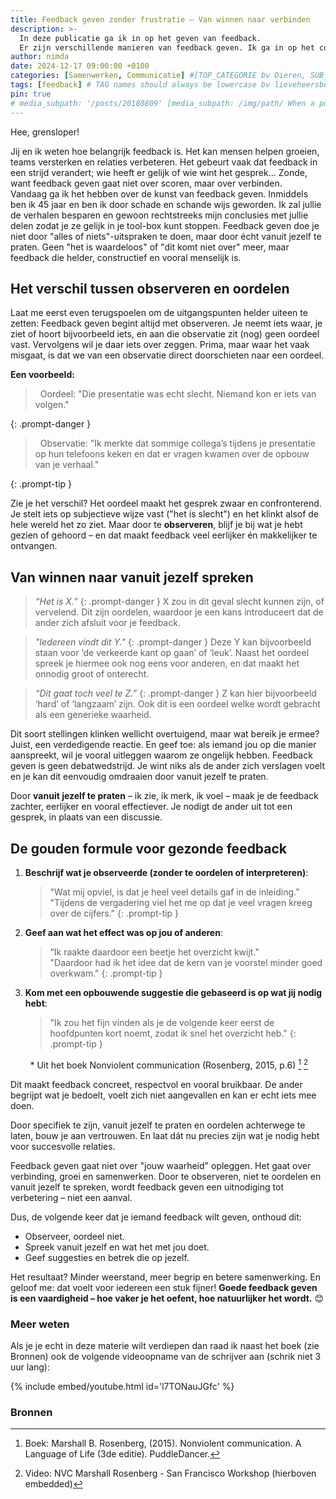 ```yaml
---
title: Feedback geven zonder frustratie – Van winnen naar verbinden
description: >-
  In deze publicatie ga ik in op het geven van feedback.
  Er zijn verschillende manieren van feedback geven. Ik ga in op het concept 'gezonde feedback'.
author: nimda
date: 2024-12-17 09:00:00 +0100
categories: [Samenwerken, Communicatie] #[TOP_CATEGORIE bv Dieren, SUB_CATEGORIE bv Insecten]
tags: [feedback] # TAG names should always be lowercase bv lieveheersbeestje
pin: true
# media_subpath: '/posts/20180809' [media_subpath: /img/path/ When a post contains many images, it will be a time-consuming task to repeatedly define the path of the media resources. To solve this, we can define this path in the YAML block of the post. And then, the image source of Markdown can write the file name directly:![The flower](flower.png). The output will be:<img src="/img/path/flower.png" alt="The flower" />
--- 
```


Hee, grensloper! 

Jij en ik weten hoe belangrijk feedback is. Het kan mensen helpen groeien, teams versterken en relaties verbeteren. Het gebeurt vaak dat feedback in een strijd verandert; wie heeft er gelijk of wie wint het gesprek... Zonde, want feedback geven gaat niet over scoren, maar over verbinden.  
Vandaag ga ik het hebben over de kunst van feedback geven. Inmiddels ben ik 45 jaar en ben ik door schade en schande wijs geworden. Ik zal jullie de verhalen besparen en gewoon rechtstreeks mijn conclusies met jullie delen zodat je ze gelijk in je tool-box kunt stoppen. Feedback geven doe je niet door "alles of niets"-uitspraken te doen, maar door écht vanuit jezelf te praten. Geen "het is waardeloos" of "dit komt niet over" meer, maar feedback die helder, constructief en vooral menselijk is.


## Het verschil tussen observeren en oordelen

Laat me eerst even terugspoelen om de uitgangspunten helder uiteen te zetten: Feedback geven begint altijd met observeren. Je neemt iets waar, je ziet of hoort bijvoorbeeld iets, en aan die observatie zit (nog) geen oordeel vast. Vervolgens wil je daar iets over zeggen. Prima, maar waar het vaak misgaat, is dat we van een observatie direct doorschieten naar een oordeel.

**Een voorbeeld:**

<!-- markdownlint-capture -->
<!-- markdownlint-disable -->
> <p>&nbsp;&nbsp;Oordeel: "Die presentatie was echt slecht. Niemand kon er iets van volgen."</p>
{: .prompt-danger }
> <p>&nbsp;&nbsp;Observatie: "Ik merkte dat sommige collega’s tijdens je presentatie op hun telefoons keken en dat er vragen kwamen over de opbouw van je verhaal."</p>
{: .prompt-tip }
<!-- markdownlint-restore -->

Zie je het verschil? Het oordeel maakt het gesprek zwaar en confronterend. Je stelt iets op subjectieve wijze vast ("het is slecht") en het klinkt alsof de hele wereld het zo ziet. Maar door te **observeren**, blijf je bij wat je hebt gezien of gehoord – en dat maakt feedback veel eerlijker én makkelijker te ontvangen.


## Van winnen naar vanuit jezelf spreken

<!-- markdownlint-capture -->
<!-- markdownlint-disable -->
>*“Het is X.”* 
{: .prompt-danger }
X zou in dit geval slecht kunnen zijn, of vervelend. Dit zijn oordelen, waardoor je een kans introduceert dat de ander zich afsluit voor je feedback. 

>*"Iedereen vindt dit Y."* 
{: .prompt-danger }
Deze Y kan bijvoorbeeld staan voor ‘de verkeerde kant op gaan’ of ‘leuk’.  Naast het oordeel spreek je hiermee ook nog eens voor anderen, en dat maakt het onnodig groot of onterecht. 

>*“Dit gaat toch veel te Z.”* 
{: .prompt-danger }
Z kan hier bijvoorbeeld ‘hard’ of ‘langzaam’ zijn. Ook dit is een oordeel welke wordt gebracht als een generieke waarheid.
<!-- markdownlint-restore -->

Dit soort stellingen klinken wellicht overtuigend, maar wat bereik je ermee? Juist, een verdedigende reactie. En geef toe: als iemand jou op die manier aanspreekt, wil je vooral uitleggen waarom ze ongelijk hebben. Feedback geven is geen debatwedstrijd. Je wint niks als de ander zich verslagen voelt en je kan dit eenvoudig omdraaien door vanuit jezelf te praten.

Door **vanuit jezelf te praten** – ik zie, ik merk, ik voel – maak je de feedback zachter, eerlijker en vooral effectiever. Je nodigt de ander uit tot een gesprek, in plaats van een discussie.

## De gouden formule voor gezonde feedback

<!-- markdownlint-capture -->
<!-- markdownlint-disable -->
1.  **Beschrijf wat je observeerde (zonder te oordelen of interpreteren)**:

     >"Wat mij opviel, is dat je heel veel details gaf in de inleiding.”  
     >"Tijdens de vergadering viel het me op dat je veel vragen kreeg over de cijfers."
     {: .prompt-tip }

2.  **Geef aan wat het effect was op jou of anderen**:

     >“Ik raakte daardoor een beetje het overzicht kwijt."  
     >"Daardoor had ik het idee dat de kern van je voorstel minder goed overkwam."
     {: .prompt-tip }

3.  **Kom met een opbouwende suggestie die gebaseerd is op wat jij nodig hebt**:

     >"Ik zou het fijn vinden als je de volgende keer eerst de hoofdpunten kort noemt, zodat ik snel het overzicht heb."
     {: .prompt-tip }

<!-- markdownlint-restore -->
&nbsp;&nbsp;&nbsp;&nbsp;&nbsp;&nbsp;&nbsp; * Uit het boek Nonviolent communication (Rosenberg, 2015, p.6) [^1] [^2]

Dit maakt feedback concreet, respectvol en vooral bruikbaar. De ander begrijpt wat je bedoelt, voelt zich niet aangevallen en kan er echt iets mee doen.

Door specifiek te zijn, vanuit jezelf te praten en oordelen achterwege te laten, bouw je aan vertrouwen. En laat dát nu precies zijn wat je nodig hebt voor succesvolle relaties.

Feedback geven gaat niet over "jouw waarheid" opleggen. Het gaat over verbinding, groei en samenwerken. Door te observeren, niet te oordelen en vanuit jezelf te spreken, wordt feedback geven een uitnodiging tot verbetering – niet een aanval.

Dus, de volgende keer dat je iemand feedback wilt geven, onthoud dit:
- Observeer, oordeel niet.
- Spreek vanuit jezelf en wat het met jou doet.
- Geef suggesties en betrek die op jezelf.

Het resultaat? Minder weerstand, meer begrip en betere samenwerking. En geloof me: dat voelt voor iedereen een stuk fijner! 
**Goede feedback geven is een vaardigheid – hoe vaker je het oefent, hoe natuurlijker het wordt.** 😊


### Meer weten

Als je je echt in deze materie wilt verdiepen dan raad ik naast het boek (zie Bronnen) ook de volgende videoopname van de schrijver aan (schrik niet 3 uur lang):
 
{% include embed/youtube.html id='l7TONauJGfc' %}

### Bronnen

[^1]: Boek: Marshall B. Rosenberg, (2015). Nonviolent communication. A Language of Life (3de editie). PuddleDancer.
[^2]: Video: NVC Marshall Rosenberg - San Francisco Workshop (hierboven embedded)



